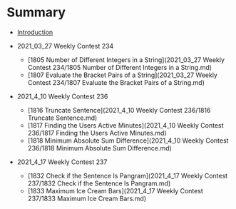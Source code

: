 # Summary

* [Introduction](README.md)

* 2021_03_27 Weekly Contest 234
   * [1805 Number of Different Integers in a String](2021_03_27 Weekly Contest 234/1805 Number of Different Integers in a String.md)
   * [1807 Evaluate the Bracket Pairs of a String](2021_03_27 Weekly Contest 234/1807 Evaluate the Bracket Pairs of a String.md)

* 2021_4_10 Weekly Contest 236
   * [1816 Truncate Sentence](2021_4_10 Weekly Contest 236/1816 Truncate Sentence.md)
   * [1817 Finding the Users Active Minutes](2021_4_10 Weekly Contest 236/1817 Finding the Users Active Minutes.md)
   * [1818 Minimum Absolute Sum Difference](2021_4_10 Weekly Contest 236/1818 Minimum Absolute Sum Difference.md)

* 2021_4_17 Weekly Contest 237
   * [1832 Check if the Sentence Is Pangram](2021_4_17 Weekly Contest 237/1832 Check if the Sentence Is Pangram.md)
   * [1833 Maximum Ice Cream Bars](2021_4_17 Weekly Contest 237/1833 Maximum Ice Cream Bars.md)
